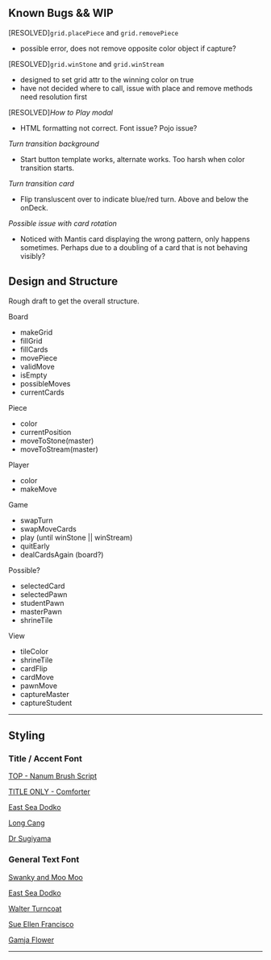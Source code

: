 ## Known Bugs && WIP
 
[RESOLVED]`grid.placePiece` and `grid.removePiece`
  - possible error, does not remove opposite color object if capture?


[RESOLVED]`grid.winStone` and `grid.winStream`
  - designed to set grid attr to the winning color on true
  - have not decided where to call, issue with place and remove methods need resolution first

[RESOLVED]*How to Play modal*
- HTML formatting not correct.  Font issue? Pojo issue?


*Turn transition background*
- Start button template works, alternate works.  Too harsh when color transition starts.

*Turn transition card* 
- Flip transluscent over to indicate blue/red turn. Above and below the onDeck.

*Possible issue with card rotation*
- Noticed with Mantis card displaying the wrong pattern, only happens sometimes.  Perhaps due to a doubling of a card that is not behaving visibly?

## Design and Structure

Rough draft to get the overall structure.

Board
- makeGrid
- fillGrid
- fillCards
- movePiece
- validMove
- isEmpty
- possibleMoves
- currentCards

Piece
- color 
- currentPosition
- moveToStone(master)
- moveToStream(master)

Player
- color
- makeMove
  
Game
- swapTurn
- swapMoveCards
- play (until winStone || winStream)
- quitEarly
- dealCardsAgain   (board?)

Possible?
- selectedCard
- selectedPawn
- studentPawn
- masterPawn
- shrineTile

View
- tileColor
- shrineTile
- cardFlip
- cardMove
- pawnMove
- captureMaster
- captureStudent

---

## Styling 

### Title / Accent Font
[TOP - Nanum Brush Script](https://fonts.google.com/specimen/Nanum+Brush+Script?category=Handwriting)

[TITLE ONLY - Comforter](https://fonts.google.com/specimen/Comforter?category=Handwriting&preview.text=Onitama&preview.text_type=custom)

[East Sea Dodko](https://fonts.google.com/specimen/East+Sea+Dokdo?category=Handwriting)

[Long Cang](https://fonts.google.com/specimen/Long+Cang?category=Handwriting#standard-styles)

[Dr Sugiyama](https://fonts.google.com/specimen/Dr+Sugiyama?category=Handwriting)

### General Text Font
[Swanky and Moo Moo](https://fonts.google.com/specimen/Swanky+and+Moo+Moo?category=Handwriting)

[East Sea Dodko](https://fonts.google.com/specimen/East+Sea+Dokdo?category=Handwriting)

[Walter Turncoat](https://fonts.google.com/specimen/Walter+Turncoat?category=Handwriting)

[Sue Ellen Francisco](https://fonts.google.com/specimen/Sue+Ellen+Francisco?category=Handwriting)

[Gamja Flower](https://fonts.google.com/specimen/Gamja+Flower?category=Handwriting)
[]()
[]()

---

